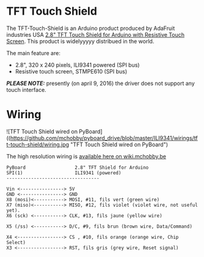 # TFT Touch Shield
The TFT-Touch-Shield is an Arduino product produced by AdaFruit industries USA [2.8" TFT Touch Shield for Arduino with Resistive Touch Screen](https://www.adafruit.com/products/1651). This product is widelyyyyy distribued in the world.

The main feature are:
* 2.8", 320 x 240 pixels, ILI9341 powered (SPI bus)
* Resistive touch screen, STMPE610 (SPI bus)

***PLEASE NOTE:*** presently (on april 9, 2016) the driver does not support any touch interface.

# Wiring

![TFT Touch Shield wired on PyBoard]((https://github.com/mchobby/pyboard_drive/blob/master/ILI9341/wirings/tft-touch-shield/wiring.jpg "TFT Touch Shield wired on PyBoard")

The high resolution wiring is [available here on wiki.mchobby.be](http://wiki.mchobby.be/index.php?title=MicroPython-ILI9341-Brancher)

```
PyBoard                  2.8" TFT Shield for Arduino
SPI(1)                   ILI9341 (powered)
----------------------------------

Vin <----------------> 5V
GND <----------------> GND
X8 (mosi)<-----------> MOSI, #11, fils vert (green wire)
X7 (miso)<-----------> MISO, #12, fils violet (violet wire, not useful yet).
X6 (sck) <-----------> CLK, #13, fils jaune (yellow wire)

X5 (/ss) <-----------> D/C, #9, fils brun (brown wire, Data/Command)

X4 <-----------------> CS , #10, fils orange (orange wire, Chip Select)
X3 <-----------------> RST, fils gris (grey wire, Reset signal)
```

